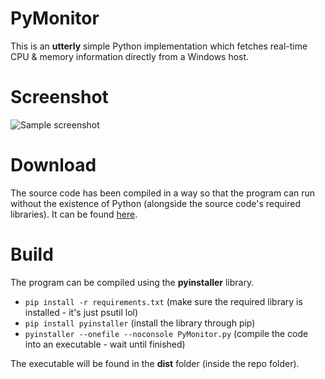 # PyMonitor
This is an **utterly** simple Python implementation which fetches real-time CPU & memory information directly from a Windows host.
# Screenshot
![Sample screenshot](https://github.com/GabrielRogd/PyMonitor/assets/52841502/dd824195-96fe-48ec-998f-47f989120e0b)
# Download
The source code has been compiled in a way so that the program can run without the existence of Python (alongside the source code's required libraries). It can be found [here](https://github.com/GabrielRogd/PyMonitor/releases).
# Build
The program can be compiled using the **pyinstaller** library.

 - ``pip install -r requirements.txt`` (make sure the required library is installed - it's just psutil lol)
 - ``pip install pyinstaller`` (install the library through pip)
 - ``pyinstaller --onefile --noconsole PyMonitor.py`` (compile the code into an executable - wait until finished)

 The executable will be found in the **dist** folder (inside the repo folder).

